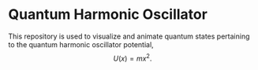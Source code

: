 # Quantum Harmonic Oscillator

This repository is used to visualize and animate quantum states pertaining to the quantum harmonic oscillator potential,
$$U(x) = m x^2.$$
